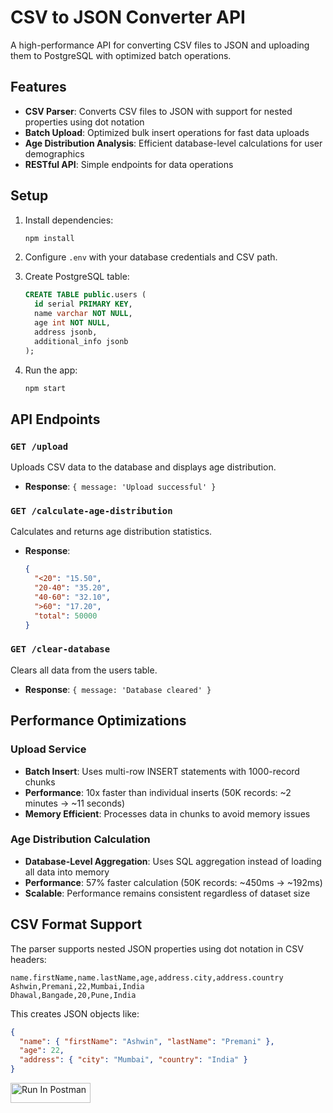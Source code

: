 # CSV to JSON Converter API

A high-performance API for converting CSV files to JSON and uploading them to PostgreSQL with optimized batch operations.

## Features

- **CSV Parser**: Converts CSV files to JSON with support for nested properties using dot notation
- **Batch Upload**: Optimized bulk insert operations for fast data uploads
- **Age Distribution Analysis**: Efficient database-level calculations for user demographics
- **RESTful API**: Simple endpoints for data operations

## Setup

1. Install dependencies:
   ```bash
   npm install
   ```

2. Configure `.env` with your database credentials and CSV path.

3. Create PostgreSQL table:
   ```sql
   CREATE TABLE public.users (
     id serial PRIMARY KEY,
     name varchar NOT NULL,
     age int NOT NULL,
     address jsonb,
     additional_info jsonb
   );
   ```

4. Run the app:
   ```bash
   npm start
   ```

## API Endpoints

### `GET /upload`
Uploads CSV data to the database and displays age distribution.
- **Response**: `{ message: 'Upload successful' }`

### `GET /calculate-age-distribution`
Calculates and returns age distribution statistics.
- **Response**: 
  ```json
  {
    "<20": "15.50",
    "20-40": "35.20",
    "40-60": "32.10",
    ">60": "17.20",
    "total": 50000
  }
  ```

### `GET /clear-database`
Clears all data from the users table.
- **Response**: `{ message: 'Database cleared' }`

## Performance Optimizations

### Upload Service
- **Batch Insert**: Uses multi-row INSERT statements with 1000-record chunks
- **Performance**: 10x faster than individual inserts (50K records: ~2 minutes → ~11 seconds)
- **Memory Efficient**: Processes data in chunks to avoid memory issues

### Age Distribution Calculation
- **Database-Level Aggregation**: Uses SQL aggregation instead of loading all data into memory
- **Performance**: 57% faster calculation (50K records: ~450ms → ~192ms)
- **Scalable**: Performance remains consistent regardless of dataset size

## CSV Format Support

The parser supports nested JSON properties using dot notation in CSV headers:

```csv
name.firstName,name.lastName,age,address.city,address.country
Ashwin,Premani,22,Mumbai,India
Dhawal,Bangade,20,Pune,India
```

This creates JSON objects like:
```json
{
  "name": { "firstName": "Ashwin", "lastName": "Premani" },
  "age": 22,
  "address": { "city": "Mumbai", "country": "India" }
}
```

[<img src="https://run.pstmn.io/button.svg" alt="Run In Postman" style="width: 128px; height: 32px;">](https://www.postman.com/telecoms-participant-23594255/csv-to-json/collection/s0zj5c2/csv-upload-api?action=share&creator=32681181)